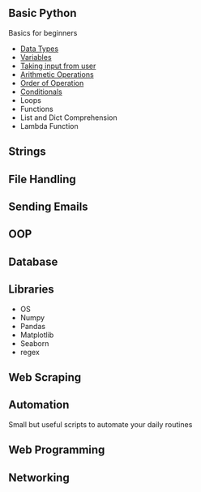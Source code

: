 
## Basic Python
Basics for beginners
* [Data Types](start.py)
* [Variables](start.py)
* [Taking input from user](start.py)
* [Arithmetic Operations](start.py)
* [Order of Operation](start.py)
* [Conditionals](conditionals.py)
* Loops
* Functions
* List and Dict Comprehension
* Lambda Function
## Strings
## File Handling
## Sending Emails
## OOP 
## Database
## Libraries
* OS
* Numpy
* Pandas
* Matplotlib
* Seaborn
* regex
## Web Scraping
## Automation
Small but useful scripts to automate your daily routines
## Web Programming
## Networking
